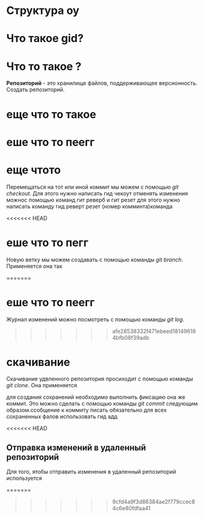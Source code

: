 # Структура оу 

# Что такое gid?

#  Что то такое ?
**Репозиторий** - это хранилище файлов, поддерживающее версионность. Создать репозиторий.

# еще что то такое



# еше что то пеегг

# еще чтото
Перемещаться на тот или иной коммит мы можем с помощью *git checkout*. Для этого нужно написать гид чекоут 
отменять изменения можнос помощью команд гит реверб и гит резет для этого нужно написать команду гид реверт резет (номер комминта)команда 

<<<<<<< HEAD
# еше что то пегг
Новую ветку мы можем создавать с помощью команды *git branch*.  Применяется она так


=======
# еше что то пеегг
Журнал изменений можно посмотреть с помощью команды *git log*.
>>>>>>> afe28538332f471ebeed181496194bfb08f39adb
# скачивание 

Скачивание удвленного репозитория просиходит с помощью команды *git clone*. Она применяется 

для создания сохранений необходимо выполнить фиксацию она же коммит. Это можно сделать с помощью команды *git commit* следующим образом.ссобщение к коммиту писать обязательно
для всех сохраненных фалов использовать гид адд

<<<<<<< HEAD
## Отправка изменений в удаленный репозиторий 

Для того, ятобы отправить изменения в удаленный  репозиторий используется

=======
>>>>>>> 9cfd4a9f3d86384ae2f779ccec84c6e80fdfaa41

